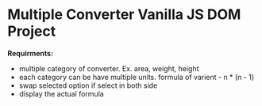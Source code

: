 # Multiple Converter Vanilla JS DOM Project

**Requirments:**

- multiple category of converter. Ex. area, weight, height
- each category can be have multiple units. formula of varient - n \* (n - 1)
- swap selected option if select in both side
- display the actual formula
